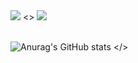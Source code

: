 <img src="https://capsule-render.vercel.app/api?type=waving&color=auto&height=150&section=header&text=Daepung%20GibHub!!&fontSize=75" />
<>
<img src="https://github-readme-stats.vercel.app/api/top-langs/?username=dpung1&layout=compact"><br><br>

![Anurag's GitHub stats](https://github-readme-stats.vercel.app/api?username=dpung1&show_icons=true&theme=radical)
</>

